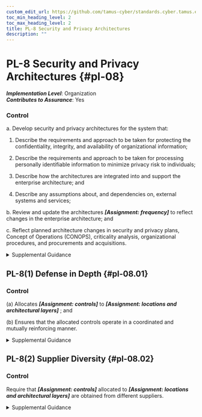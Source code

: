 ```yaml
---
custom_edit_url: https://github.com/tamus-cyber/standards.cyber.tamus.edu/tree/main/static/content/tamus.edu/TAMUS_profile.xml
toc_min_heading_level: 2
toc_max_heading_level: 2
title: PL-8 Security and Privacy Architectures
description: ""
---
```


# PL-8 Security and Privacy Architectures {#pl-08}

_**Implementation Level**_: Organization\
_**Contributes to Assurance**_: Yes

### Control

a. Develop security and privacy architectures for the system that:

1. Describe the requirements and approach to be taken for protecting the confidentiality, integrity, and availability of organizational information;

2. Describe the requirements and approach to be taken for processing personally identifiable information to minimize privacy risk to individuals;

3. Describe how the architectures are integrated into and support the enterprise architecture; and

4. Describe any assumptions about, and dependencies on, external systems and services;

b. Review and update the architectures _**[Assignment: frequency]**_ to reflect changes in the enterprise architecture; and

c. Reflect planned architecture changes in security and privacy plans, Concept of Operations (CONOPS), criticality analysis, organizational procedures, and procurements and acquisitions.

<details>
  <summary>Supplemental Guidance</summary>

a. Develop security and privacy architectures for the system that:

1. Describe the requirements and approach to be taken for protecting the confidentiality, integrity, and availability of organizational information;

2. Describe the requirements and approach to be taken for processing personally identifiable information to minimize privacy risk to individuals;

3. Describe how the architectures are integrated into and support the enterprise architecture; and

4. Describe any assumptions about, and dependencies on, external systems and services;

b. Review and update the architectures _**[Assignment: frequency]**_ to reflect changes in the enterprise architecture; and

c. Reflect planned architecture changes in security and privacy plans, Concept of Operations (CONOPS), criticality analysis, organizational procedures, and procurements and acquisitions.

</details>

## PL-8(1) Defense in Depth {#pl-08.01}

### Control

(a) Allocates _**[Assignment: controls]**_ to _**[Assignment: locations and architectural layers]**_ ; and

(b) Ensures that the allocated controls operate in a coordinated and mutually reinforcing manner.

<details>
  <summary>Supplemental Guidance</summary>

(a) Allocates _**[Assignment: controls]**_ to _**[Assignment: locations and architectural layers]**_ ; and

(b) Ensures that the allocated controls operate in a coordinated and mutually reinforcing manner.

</details>

## PL-8(2) Supplier Diversity {#pl-08.02}

### Control

Require that _**[Assignment: controls]**_ allocated to _**[Assignment: locations and architectural layers]**_ are obtained from different suppliers.

<details>
  <summary>Supplemental Guidance</summary>

Require that _**[Assignment: controls]**_ allocated to _**[Assignment: locations and architectural layers]**_ are obtained from different suppliers.

</details>

